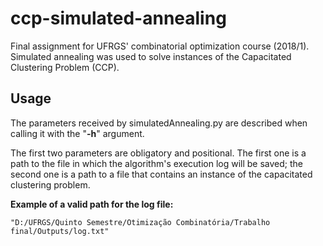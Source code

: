 # ccp-simulated-annealing
Final assignment for UFRGS' combinatorial optimization course (2018/1). Simulated annealing was used to solve instances of the Capacitated Clustering Problem (CCP).

## Usage

The parameters received by simulatedAnnealing.py are described when calling it with the "**-h**" argument.

The first two parameters are obligatory and positional. The first one is a path to the file in which the algorithm's execution log will be saved; the second one is a path to a file that contains an instance of the capacitated clustering problem.

**Example of a valid path for the log file:**
```
"D:/UFRGS/Quinto Semestre/Otimização Combinatória/Trabalho final/Outputs/log.txt"
```
